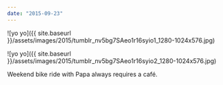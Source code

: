 ```yaml
---
date: "2015-09-23"
---
```


![yo yo]({{ site.baseurl }}/assets/images/2015/tumblr_nv5bg7SAeo1r16syio1_1280-1024x576.jpg)

![yo yo]({{ site.baseurl }}/assets/images/2015/tumblr_nv5bg7SAeo1r16syio2_1280-1024x576.jpg)

Weekend bike ride with Papa always requires a café.
